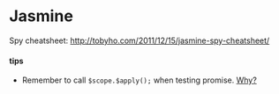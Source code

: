 # Jasmine

Spy cheatsheet: http://tobyho.com/2011/12/15/jasmine-spy-cheatsheet/

#### tips
- Remember to call `$scope.$apply();` when testing promise. [Why?](http://davideguida.altervista.org/the-importance-of-scope-apply-when-testing-promises/)